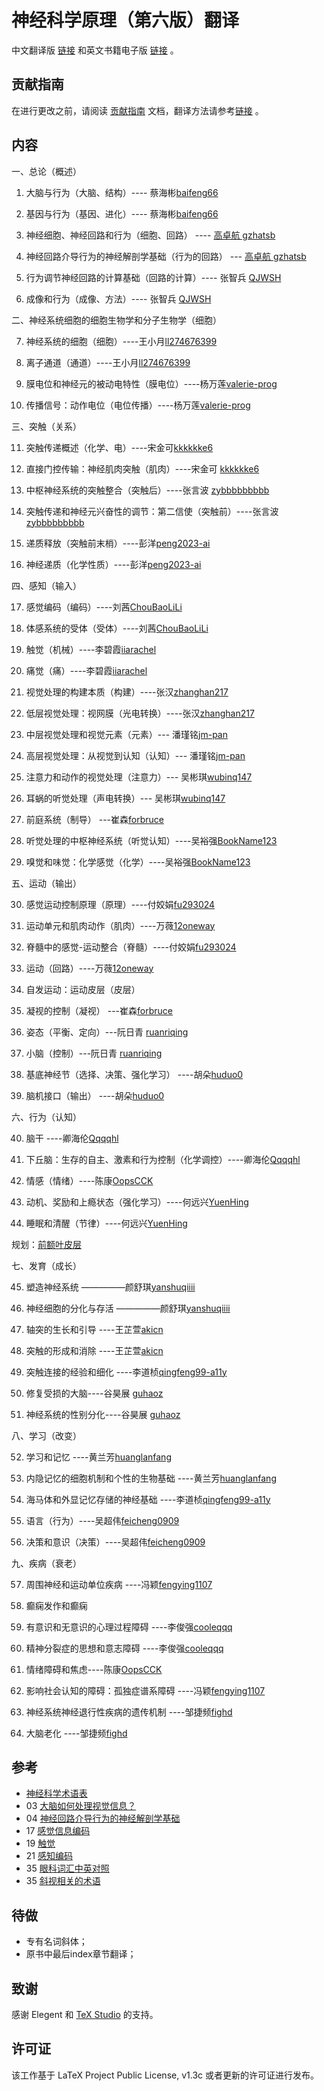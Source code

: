 

# 神经科学原理（第六版）翻译

中文翻译版 [链接](https://github.com/OpenHUTB/neuro/releases) 和英文书籍电子版 [链接](https://pan.baidu.com/s/1c0haMl287vFUA51rRusHaA?pwd=dong) 。

## 贡献指南
在进行更改之前，请阅读 [贡献指南](https://github.com/OpenHUTB/bazaar/blob/master/CONTRIBUTING.md) 文档，翻译方法请参考[链接](https://github.com/OpenHUTB/bazaar/blob/master/translation.md) 。

## 内容

一、总论（概述）

1. 大脑与行为（大脑、结构）---- 蔡海彬[baifeng66](https://github.com/baifeng66)

2. 基因与行为（基因、进化）---- 蔡海彬[baifeng66](https://github.com/baifeng66)

3. 神经细胞、神经回路和行为（细胞、回路） ---- [高卓航 gzhatsb](https://github.com/gzhatsb)

4. 神经回路介导行为的神经解剖学基础（行为的回路） --- [高卓航 gzhatsb](https://github.com/gzhatsb)
 
5. 行为调节神经回路的计算基础（回路的计算）---- 张智兵 [QJWSH](https://github.com/QJWSH)

6. 成像和行为（成像、方法）---- 张智兵 [QJWSH](https://github.com/QJWSH)

二、神经系统细胞的细胞生物学和分子生物学（细胞）

7. 神经系统的细胞（细胞）----王小月[ll274676399](https://github.com/ll274676399)

8. 离子通道（通道）----王小月[ll274676399](https://github.com/ll274676399)

9. 膜电位和神经元的被动电特性（膜电位）----杨万莲[valerie-prog](https://github.com/valerie-prog)
10. 传播信号：动作电位（电位传播）----杨万莲[valerie-prog](https://github.com/valerie-prog)


三、突触（关系）

11. 突触传递概述（化学、电）----宋金可[kkkkkke6](https://github.com/kkkkkke6)

12. 直接门控传输：神经肌肉突触（肌肉）----宋金可 [kkkkkke6](https://github.com/kkkkkke6)

13. 中枢神经系统的突触整合（突触后）----张言波 [zybbbbbbbbb](https://github.com/zybbbbbbbbb/)

14. 突触传递和神经元兴奋性的调节：第二信使（突触前）----张言波 [zybbbbbbbbb](https://github.com/zybbbbbbbbb/)

15. 递质释放（突触前末梢）----彭洋[peng2023-ai](https://github.com/peng2023-ai)

16. 神经递质（化学性质）----彭洋[peng2023-ai](https://github.com/peng2023-ai)

四、感知（输入）

17. 感觉编码（编码）----刘茜[ChouBaoLiLi](https://github.com/ChouBaoLiLi/neuro)

18. 体感系统的受体（受体）----刘茜[ChouBaoLiLi](https://github.com/ChouBaoLiLi/neuro)

19. 触觉（机械）----李碧霞[iiarachel](https://github.com/iiarachel) 

20. 痛觉（痛）----李碧霞[iiarachel](https://github.com/iiarachel) 

21. 视觉处理的构建本质（构建）----张汉[zhanghan217](https://github.com/zhanghan21)

22. 低层视觉处理：视网膜（光电转换）----张汉[zhanghan217](https://github.com/zhanghan21)

23. 中层视觉处理和视觉元素（元素）--- 潘瑾铭[jm-pan](https://github.com/jm-pan)

24. 高层视觉处理：从视觉到认知（认知）--- 潘瑾铭[jm-pan](https://github.com/jm-pan)

25. 注意力和动作的视觉处理（注意力）--- 吴彬琪[wubinq147](https://github.com/wubinq147)

26. 耳蜗的听觉处理（声电转换）--- 吴彬琪[wubinq147](https://github.com/wubinq147)

27. 前庭系统（制导） ---崔森[forbruce](https://github.com/forbruce)

28. 听觉处理的中枢神经系统（听觉认知）----吴裕强[BookName123](https://github.com/BookName123)

29. 嗅觉和味觉：化学感觉（化学）----吴裕强[BookName123](https://github.com/BookName123)


五、运动（输出）

30. 感觉运动控制原理（原理）----付姣娟[fu293024](https://github.com/fu293024/neuro)

31. 运动单元和肌肉动作（肌肉）----万薇[12oneway](https://github.com/12oneway/neuro)
32. 脊髓中的感觉-运动整合（脊髓）----付姣娟[fu293024](https://github.com/fu293024/neuro)

33. 运动（回路）----万薇[12oneway](https://github.com/12oneway/neuro)

34. 自发运动：运动皮层（皮层）

35. 凝视的控制（凝视） ---崔森[forbruce](https://github.com/forbruce)

36. 姿态（平衡、定向）---阮日青 [ruanriqing](https://github.com/ruanriqing?tab=repositories)

37. 小脑（控制）---阮日青 [ruanriqing](https://github.com/ruanriqing?tab=repositories)

38. 基底神经节（选择、决策、强化学习）  ----胡朵[huduo0](https://github.com/huduo0/neuro)

39. 脑机接口（输出）    ----胡朵[huduo0](https://github.com/huduo0/neuro)


六、行为（认知）

40. 脑干 ----卿海伦[Qqqqhl](https://github.com/Qqqqhl)

41. 下丘脑：生存的自主、激素和行为控制（化学调控）----卿海伦[Qqqqhl](https://github.com/Qqqqhl)

42. 情感（情绪）----陈康[OopsCCK](https://github.com/OopsCCK)

43. 动机、奖励和上瘾状态（强化学习）----何远兴[YuenHing](https://github.com/YuenHin)

44. 睡眠和清醒（节律）----何远兴[YuenHing](https://github.com/YuenHin)

规划：[前额叶皮层](https://github.com/OpenHUTB/PFC)

七、发育（成长）

45. 塑造神经系统 —————颜舒琪[yanshuqiiii](https://github.com/yanshuqiiii/neuro/)

46. 神经细胞的分化与存活 —————颜舒琪[yanshuqiiii](https://github.com/yanshuqiiii/neuro/)

47. 轴突的生长和引导 ----王芷萱[akicn](https://github.com/akicn)

48. 突触的形成和消除 ----王芷萱[akicn](https://github.com/akicn)

49. 突触连接的经验和细化  ----李道桢[qingfeng99-a11y](https://github.com/qingfeng99-a11y)

50. 修复受损的大脑----谷昊展 [guhaoz](https://github.com/guhaoz?tab=repositories) 

51. 神经系统的性别分化----谷昊展 [guhaoz](https://github.com/guhaoz?tab=repositories) 


八、学习（改变）

52. 学习和记忆  ----黄兰芳[huanglanfang](https://github.com/huanglanfang)

53. 内隐记忆的细胞机制和个性的生物基础   ----黄兰芳[huanglanfang](https://github.com/huanglanfang)


54. 海马体和外显记忆存储的神经基础   ----李道桢[qingfeng99-a11y](https://github.com/qingfeng99-a11y)

55. 语言（行为）----吴超伟[feicheng0909](https://github.com/feicheng0909)

56. 决策和意识（决策）----吴超伟[feicheng0909](https://github.com/feicheng0909)


九、疾病（衰老）

57. 周围神经和运动单位疾病 ----冯颖[fengying1107](https://github.com/fengying1107)

58. 癫痫发作和癫痫

59. 有意识和无意识的心理过程障碍 ----李俊强[cooleqqq](https://github.com/cooleqqq)
60. 精神分裂症的思想和意志障碍 ----李俊强[cooleqqq](https://github.com/cooleqqq)

61. 情绪障碍和焦虑----陈康[OopsCCK](https://github.com/OopsCCK)

62. 影响社会认知的障碍：孤独症谱系障碍 ----冯颖[fengying1107](https://github.com/fengying1107)

63. 神经系统神经退行性疾病的遗传机制  ----邹捷频[fighd](https://github.com/fighd)

64. 大脑老化 ----邹捷频[fighd](https://github.com/fighd)


## 参考
* [神经科学术语表](https://zhuanlan.zhihu.com/p/273186198?utm_id=0)
* 03 [大脑如何处理视觉信息？](https://zhuanlan.zhihu.com/p/273189834?utm_id=0)
* 04 [神经回路介导行为的神经解剖学基础](https://blog.csdn.net/qq_39318443/article/details/106892674)
* 17 [感觉信息编码](https://www.zhihu.com/people/lcp-1/following/columns)
* 19 [触觉](https://blog.csdn.net/qq_39318443/article/details/106892674)
* 21 [感知编码](https://www.dxy.cn/bbs/newweb/pc/post/40268362)
* 35 [眼科词汇中英对照](https://www.sohu.com/a/603321979_121124541)
* 35 [斜视相关的术语](https://wenku.baidu.com/view/f07cd2aebad528ea81c758f5f61fb7360b4c2b30.html) 


## 待做
* 专有名词斜体；
* 原书中最后index章节翻译；

## 致谢

感谢 Elegent 和 [TeX Studio](http://www.latexstudio.net/) 的支持。


## 许可证

该工作基于 LaTeX Project Public License, v1.3c 或者更新的许可证进行发布。


